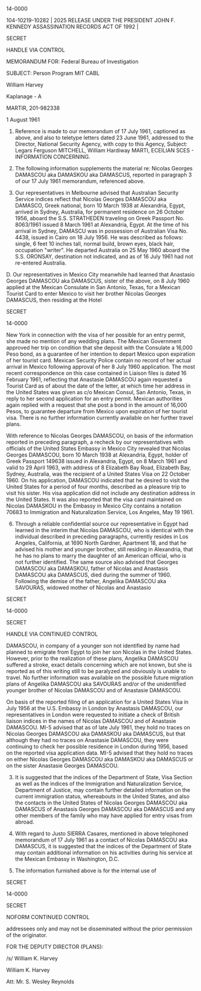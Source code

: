 14-0000

104-10219-10282 | 2025 RELEASE UNDER THE PRESIDENT JOHN F. KENNEDY ASSASSINATION RECORDS ACT OF 1992 |

SECRET

HANDLE VIA CONTROL

MEMORANDUM FOR: Federal Bureau of Investigation

SUBJECT: Person Program MIT CABL

William Harvey

Kaplanage - A

MARTIR, 201-982338

1 August 1961

1.  Reference is made to our memorandum of 17 July 1961, captioned as above, and also to teletype letters dated 23 June 1961, addressed to the Director, National Security Agency, with copy to this Agency, Subject: Legars Ferguson MITCHELL, William Hardiway MARTI, ECEILIAN SCES - INFORMATION CONCERNING.

2.  The following information supplements the material re: Nicolas Georges DAMASCOU aka DAMASKOU aka DAMASCUS, reported in paragraph 3 of our 17 July 1961 memorandum, referenced above.

3.  Our representatives in Melbourne advised that Australian Security Service indices reflect that Nicolas Georges DAMASCOU aka DAMASCO, Greek national, born 10 March 1938 at Alexandria, Egypt, arrived in Sydney, Australia, for permanent residence on 26 October 1956, aboard the S.S. STRATHEDEN traveling on Greek Passport No. 8063/1961 issued 8 March 1961 at Alexandria, Egypt. At the time of his arrival in Sydney, DAMASCU was in possession of Australian Visa No. 4438, issued in Cairo on 18 July 1956. He was described as follows: single, 6 feet 10 inches tall, normal build, brown eyes, black hair, occupation "writer". He departed Australia on 25 May 1960 aboard the S.S. ORONSAY, destination not indicated, and as of 16 July 1961 had not re-entered Australia.

D. Our representatives in Mexico City meanwhile had learned that Anastasio Georges DAMASCOU aka DAMASCUS, sister of the above, on 8 July 1960 applied at the Mexican Consulate in San Antonio, Texas, for a Mexican Tourist Card to enter Mexico to visit her brother Nicolas Georges DAMASCUS, then residing at the Hotel

SECRET

14-0000

New York in connection with the visa of her possible for an entry permit, she made no mention of any wedding plans. The Mexican Government approved her trip on condition that she deposit with the Consulate a 16,000 Peso bond, as a guarantee of her intention to depart Mexico upon expiration of her tourist card. Mexican Security Police contain no record of her actual arrival in Mexico following approval of her 8 July 1960 application. The most recent correspondence on this case contained in Liaison files is dated 16 February 1961, reflecting that Anastasie DAMASCOU again requested a Tourist Card as of about the date of the letter, at which time her address in the United States was given as c/o Mexican Consul, San Antonio, Texas, in reply to her second application for an entry permit. Mexican authorities again replied with a request that she post a bond in the amount of 16,000 Pesos, to guarantee departure from Mexico upon expiration of her tourist visa. There is no further information currently available on her further travel plans.

With reference to Nicolas Georges DAMASCOU, on basis of the information reported in preceding paragraph, a recheck by our representatives with officials of the United States Embassy in Mexico City revealed that Nicolas Georges DAMASCOU, born 10 March 1938 at Alexandria, Egypt, holder of Greek Passport 149638 issued in Alexandria, Egypt, on 8 March 1961 and valid to 29 April 1963, with address of 8 Elizabeth Bay Road, Elizabeth Bay, Sydney, Australia, was the recipient of a United States Visa on 22 October 1960. On his application, DAMASCOU indicated that he desired to visit the United States for a period of four months, described as a pleasure trip to visit his sister. His visa application did not include any destination address in the United States. It was also reported that the visa card maintained on Nicolas DAMASKOU in the Embassy in Mexico City contains a notation 70683 to Immigration and Naturalization Service, Los Angeles, May 19 1961.

6. Through a reliable confidential source our representative in Egypt had learned in the interim that Nicolas DAMASCOU, who is identical with the individual described in preceding paragraphs, currently resides in Los Angeles, California, at 1690 North Gardner, Apartment 18, and that he advised his mother and younger brother, still residing in Alexandria, that he has no plans to marry the daughter of an American official, who is not further identified. The same source also advised that Georges DAMASCOU aka DAMASKOU, father of Nicolas and Anastasis DAMASCOU aka DAMASCUS, died during the summer of 1960. Following the demise of the father, Angelika DAMASCOU aka SAVOURAS, widowed mother of Nicolas and Anastasio

SECRET

14-0000

SECRET

HANDLE VIA CONTINUED CONTROL

DAMASCOU, in company of a younger son not identified by name had planned to emigrate from Egypt to join her son Nicolas in the United States. However, prior to the realization of these plans, Angelika DAMASCOU suffered a stroke, exact details concerning which are not known, but she is reported as of this writing still to be paralyzed and obviously is unable to travel. No further information was available on the possible future migration plans of Angelika DAMASCOU aka SAVOURAS and/or of the unidentified younger brother of Nicolas DAMASCOU and of Anastasie DAMASCOU.

On basis of the reported filing of an application for a United States Visa in July 1956 at the U.S. Embassy in London by Anastasis DAMASCOU, our representatives in London were requested to initiate a check of British liaison indices in the names of Nicolas DAMASCOU and of Anastasie DAMASCOU. MI-5 advised that as of late July 1961, they hold no traces on Nicolas Georges DAMASCOU aka DAMASKOU aka DAMASCUS, but that although they had no traces on Anastasie DAMASCOU, they were continuing to check her possible residence in London during 1956, based on the reported visa application data. MI-5 advised that they hold no traces on either Nicolas Georges DAMASCOU aka DAMASKOU aka DAMASCUS or on the sister Anastasie Georges DAMASCOU.

3.  It is suggested that the indices of the Department of State, Visa Section as well as the indices of the Immigration and Naturalization Service, Department of Justice, may contain further detailed information on the current immigration status, whereabouts in the United States, and also the contacts in the United States of Nicolas Georges DAMASCOU aka DAMASCUS of Anastasis Georges DAMASCOU aka DAMASCUS and any other members of the family who may have applied for entry visas from abroad.

4.  With regard to Justo SIERRA Casares, mentioned in above telephoned memorandum of 17 July 1961 as a contact of Nicolas DAMASCOU aka DAMASCUS, it is suggested that the indices of the Department of State may contain additional information on his activities during his service at the Mexican Embassy in Washington, D.C.

5.  The information furnished above is for the internal use of

SECRET

14-0000

SECRET

NOFORM CONTINUED CONTROL

addressees only and may not be disseminated without the prior permission of the originator.

FOR THE DEPUTY DIRECTOR (PLANS):

/s/ William K. Harvey

William K. Harvey

Att: Mr. S. Wesley Reynolds
